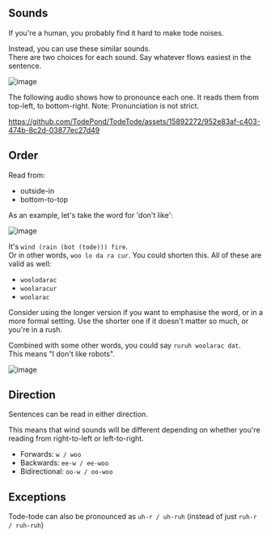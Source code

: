 ## Sounds

If you're a human, you probably find it hard to make tode noises.

Instead, you can use these similar sounds.<br>
There are two choices for each sound. Say whatever flows easiest in the sentence.

![image](https://github.com/TodePond/TodeTode/assets/15892272/0bb61d58-f57d-4321-bc87-f6984b2194a1)

The following audio shows how to pronounce each one. It reads them from top-left, to bottom-right. Note: Pronunciation is not strict.

https://github.com/TodePond/TodeTode/assets/15892272/952e83af-c403-474b-8c2d-03877ec27d49

## Order

Read from:
* outside-in
* bottom-to-top

As an example, let's take the word for 'don't like':

![image](https://github.com/TodePond/TodeTode/assets/15892272/773d6a15-082a-4042-950c-24692040ac47)

It's `wind (rain (bot (tode))) fire`.<br>
Or in other words, `woo lo da ra cur`.
You could shorten this. All of these are valid as well:
* `woolodarac`
* `woolaracur`
* `woolarac`

Consider using the longer version if you want to emphasise the word, or in a more formal setting. Use the shorter one if it doesn't matter so much, or you're in a rush.

Combined with some other words, you could say `ruruh woolarac dat`.<br>
This means "I don't like robots".

![image](https://github.com/TodePond/TodeTode/assets/15892272/6dbf961b-7c85-4977-9496-76f0e0506779)

## Direction

Sentences can be read in either direction.

This means that wind sounds will be different depending on whether you're reading from right-to-left or left-to-right.

* Forwards: `w / woo`
* Backwards: `ee-w / ee-woo`
* Bidirectional: `oo-w / oo-woo`

## Exceptions

Tode-tode can also be pronounced as `uh-r / uh-ruh` (instead of just `ruh-r / ruh-ruh`)
